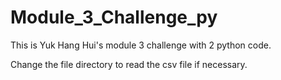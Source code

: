 # Module_3_Challenge_py

This is Yuk Hang Hui's module 3 challenge with 2 python code.

Change the file directory to read the csv file if necessary.
